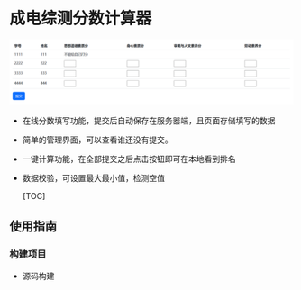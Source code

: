 # 成电综测分数计算器

![image-20230904154040945](README.assets\image-20230904154040945.png)

- 在线分数填写功能，提交后自动保存在服务器端，且页面存储填写的数据
- 简单的管理界面，可以查看谁还没有提交。

- 一键计算功能，在全部提交之后点击按钮即可在本地看到排名

- 数据校验，可设置最大最小值，检测空值

  [TOC]

  

## 使用指南

### 构建项目

- 源码构建
